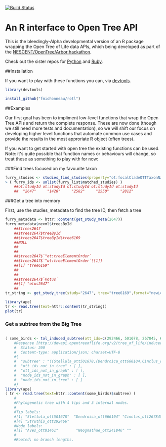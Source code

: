 [![Build Status](https://travis-ci.org/fmichonneau/rotl.svg)](https://travis-ci.org/fmichonneau/rotl.svg)

# An R interface to Open Tree API

This is the bleedingly-Alpha developmental version of an R package wrapping the
Open Tree of Life data APIs, which being developed as part of the
[NESCENT/OpenTree/Arbor
hackathon](http://blog.opentreeoflife.org/2014/06/11/apply-for-tree-for-all-a-hackathon-to-access-opentree-resources/).

Check out the sister repos for
[Python](https://github.com/OpenTreeOfLife/opentree-interfaces/tree/master/python)
and [Ruby](https://github.com/SpeciesFileGroup/bark). 

##Installation

If you want to play with these functions you can, via
[devtools](https://github.com/hadley/devtools).

```r
library(devtools)

install_github("fmichonneau/rotl")
```

##Examples 

Our first goal has been to impliment low-level functions that wrap the Open Tree
APIs and return the complete response. These are now done (though we still need
more tests and documentation), so we will shift our focus on developing higher 
level functions that automate common use cases and provide the results in the most
approriate R object (often trees). 

If you want to get started with open tree the existing functions can be used.
Note: it's quite possible that function names or behaviours will change, so 
treat these as something to play with for now:

###Find trees focused on my favourite taxon

```r
furry_studies <- studies_find_studies(property="ot:focalCladeOTTTaxonName", value="Mammalia")
> ( furry_ids <- unlist(furry_list$matched_studies) )
    ##ot:studyId ot:studyId ot:studyId ot:studyId ot:studyId 
    ##  "2647"     "1428"     "2582"     "2550"     "2812" 

```

###Get a tree into memory

First, use the studies_metadata to find the tree ID, then fetch a tree

```r
furry_metadata <- httr::content(get_study_meta(2647))
furry_metadata$nexml$treesById
    ##$trees2647
    ##$trees2647$treeById
    ##$trees2647$treeById$tree6169
    ##NULL
    ##
    ##
    ##$trees2647$`^ot:treeElementOrder`
    ##$trees2647$`^ot:treeElementOrder`[[1]]
    ##[1] "tree6169"
    ##
    ##
    ##$trees2647$`@otus`
    ##[1] "otus2647"
    ##
tr_string <- get_study_tree(study="2647", tree="tree6169",format="newick")

library(ape)
tr <- read.tree(text=httr::content(tr_string))
plot(tr)

```

### Get a subtree from the Big Tree

```r

( some_birds <- tol_induced_subtree(ott_ids=c(292466, 501678, 267845, 666104)))
    #Response [http://devapi.opentreeoflife.org/v2/tree_of_life/induced_subtree]
    #  Status: 200
    #  Content-type: application/json; charset=UTF-8
    #{
    #  "subtree" : "((Stellula_ott501678,(Dendroica_ott666104,Cinclus_ott267845))Neognathae_ott241846,Struthio_ott292466)Aves_ott81461;",
    #  "ott_ids_not_in_tree" : [ ],
    #  "ott_ids_not_in_graph" : [ ],
    #  "node_ids_not_in_graph" : [ ],
    #  "node_ids_not_in_tree" : [ ]
    #} 
library(ape)
( tr <- read.tree(text=httr::content(some_birds)$subtree) )
    #
    #Phylogenetic tree with 4 tips and 3 internal nodes.
    #
    #Tip labels:
    #[1] "Stellula_ott501678"  "Dendroica_ott666104" "Cinclus_ott267845"  
    #[4] "Struthio_ott292466" 
    #Node labels:
    #[1] "Aves_ott81461"        "Neognathae_ott241846" ""                    
    #
    #Rooted; no branch lengths.
```
